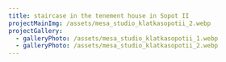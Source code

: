 ```yaml
---
title: staircase in the tenement house in Sopot II
projectMainImg: /assets/mesa_studio_klatkasopotii_2.webp
projectGallery:
  - galleryPhoto: /assets/mesa_studio_klatkasopotii_1.webp
  - galleryPhoto: /assets/mesa_studio_klatkasopotii_2.webp
---
```

